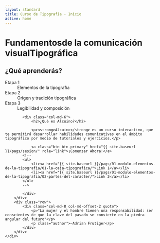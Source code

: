 ```yaml
---
layout: standard
title: Curso de Tipografía - Inicio
active: home
---
```



<div class="jumbotron" id="jumboinicio">
	<div class="container">
		<div class="col-md-12">
			<h1>Fundamentos<span class="merri">de la comunicación visual</span>Tipográfica</h1>
		</div>
	</div>
</div>
<div class="seccion dos" id="seccion-1">
	<div class="container">
		<div class="row">
			<div class="col-md-6">
				<h2>¿Qué aprenderás?</h2>
				<dl>
					<div class="lsit-item">
						<dt>Etapa 1</dt>
							<dd>Elementos de la tipografía</dd>
					</div>
					<div class="lsit-item">
						<dt>Etapa 2</dt>
							<dd>Origen y tradición tipográfica</dd>
					</div>
					<div class="lsit-item">
						<dt>Etapa 3</dt>
							<dd>Legibilidad y composición</dd>
					</div>
				</dl>
			</div>
			
			<div class="col-md-6">
				<h2>¿Qué es Alcuino?</h2>

				<p><strong>Alcuino</strong> es un curso interactivo, que te permitirá desarrollar habilidades comunicativas en el ámbito tipográfico por medio de tutoriales y ejercicios.</p>

				<a class="btn btn-primary" href="{{ site.baseurl }}/pags/sesion/" role="link">¡Comenzar Ahora!</a>
			<!--
			<ul>
				<li><a href="{{ site.baseurl }}/pags/01-modulo-elementos-de-la-tipografia/01-la-caja-tipografica/">Link 1</a></li>
				<li><a href="{{ site.baseurl }}/pags/01-modulo-elementos-de-la-tipografia/02-partes-del-caracter/">Link 2</a></li>
			</ul>
			-->
				
			</div>
		</div>
		<div class="row">
			<div class="col-md-8 col-md-offset-2 quote">
				<p>"La mujer y el hombre tienen una responsabilidad: ser conscientes de que la clave del pasado se convierte en la piedra angular del futuro"</p>
				<p class="author">–Adrian Frutiger</p>
			</div>
		</div>
	</div>
</div>

<!--
<div class="seccion uno" id="seccion-2">
	<div class="container">
		<h2>¿Qué aprenderás?</h2>
		<div class="row">
			<div class="col-md-8">
				<p>Este curso se divide en tres módulos, de dificultad ascendente. En cada uno de ellos encontrarás diferentes lecciones de las cuales se desprenden conocimientos que te ayudarán a comprender desde cómo se conforman, hasta cómo se aplican e interactúan entre ellas las diferentes familias tipográficas.</p>
				<p></p>
			</div>
		</div>
	</div>
</div> -->
